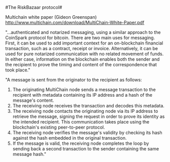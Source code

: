 #The RiskBazaar protocol#

Multichain white paper (Gideon Greenspan)
http://www.multichain.com/download/MultiChain-White-Paper.pdf

"...authenticated and notarized messaging, using a similar approach to the CoinSpark protocol for bitcoin. There are two main uses for messaging. First, it can be used to add important context for an on-blockchain financial transaction, such as a contract, receipt or invoice. Alternatively, it can be used for pure notarized communication with no related movement of funds. In either case, information on the blockchain enables both the sender and the recipient to prove the timing and content of the correspondence that took place."

"A message is sent from the originator to the recipient as follows:

1. The originating MultiChain node sends a message transaction to the recipient with metadata containing its IP address and a hash of the message's content.
2. The receiving node receives the transaction and decodes this metadata.
3. The receiving node contacts the originating node via its IP address to retrieve the message, signing the request in order to prove its identity as the intended recipient. This communication takes place using the blockchain's existing peer-to-peer protocol.
4. The receiving node verifies the message's validity by checking its hash against the hash embedded in the original transaction.
5. If the message is valid, the receiving node completes the loop by sending back a second transaction to the sender containing the same message hash."


